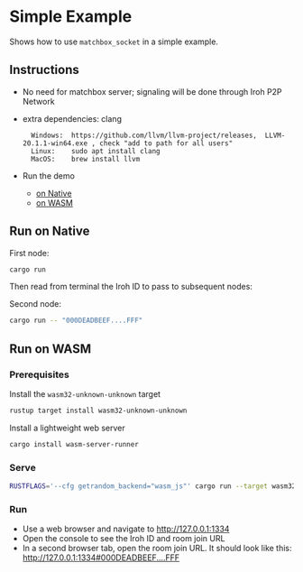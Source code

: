 # Simple Example

Shows how to use `matchbox_socket` in a simple example.

## Instructions

- No need for matchbox server; signaling will be done through Iroh P2P Network
- extra dependencies: clang

        Windows:  https://github.com/llvm/llvm-project/releases,  LLVM-20.1.1-win64.exe , check "add to path for all users"
        Linux:    sudo apt install clang
        MacOS:    brew install llvm
        

- Run the demo
  - [on Native](#run-on-native)
  - [on WASM](#run-on-wasm)

## Run on Native


First node:
```sh
cargo run
```

Then read from terminal the Iroh ID to pass to subsequent nodes:

Second node:

```sh
cargo run -- "000DEADBEEF....FFF"
```

## Run on WASM

### Prerequisites

Install the `wasm32-unknown-unknown` target

```sh
rustup target install wasm32-unknown-unknown
```

Install a lightweight web server

```sh
cargo install wasm-server-runner
```

### Serve

```sh
RUSTFLAGS='--cfg getrandom_backend="wasm_js"' cargo run --target wasm32-unknown-unknown
```

### Run

- Use a web browser and navigate to <http://127.0.0.1:1334>
- Open the console to see the Iroh ID and room join URL
- In a second browser tab, open the room join URL. It should look like this: <http://127.0.0.1:1334#000DEADBEEF....FFF>
